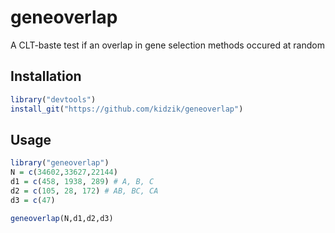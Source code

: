 # geneoverlap
A CLT-baste test if an overlap in gene selection methods occured at random

## Installation

```R
library("devtools")
install_git("https://github.com/kidzik/geneoverlap")
```

## Usage
```R
library("geneoverlap")
N = c(34602,33627,22144)
d1 = c(458, 1938, 289) # A, B, C
d2 = c(105, 28, 172) # AB, BC, CA
d3 = c(47)

geneoverlap(N,d1,d2,d3)
```
